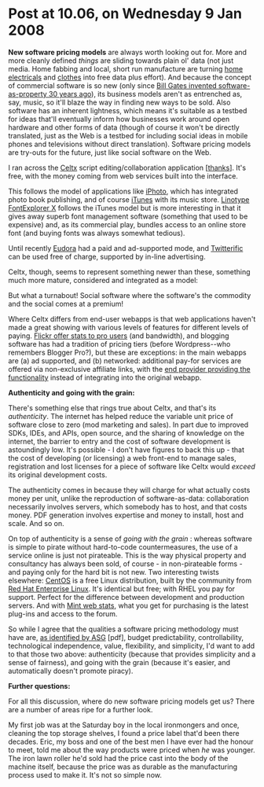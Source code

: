 # Post at 10.06, on Wednesday 9 Jan 2008

**New software pricing models** are always worth looking out for. More and
more cleanly defined _things_ are sliding towards plain ol' data (not just
media. Home fabbing and local, short run manufacture are turning [home
electricals](http://wiki.opendildonics.org/Main_Page "Open source
teledildonics.") and [clothes](http://www.burdastyle.com/ "BurdaStyle,
Instructables.com for fashion.") into free data plus effort). And because the
concept of commercial software is so new (only since [Bill Gates invented
software-as-property 30 years
ago](http://www.digibarn.com/collections/newsletters/homebrew/V2_01/gatesletter.html "And Microsoft as a company has run on the data-is-property metaphor ever
since.")), its business models aren't as entrenched as, say, music, so it'll
blaze the way in finding new ways to be sold. Also software has an inherent
lightness, which means it's suitable as a testbed for ideas that'll eventually
inform how businesses work around open hardware and other forms of data
(though of course it won't be directly translated, just as the Web is a
testbed for including social ideas in mobile phones and televisions without
direct translation). Software pricing models are try-outs for the future, just
like social software on the Web.

I ran across the [Celtx](http://www.celtx.com/pc.html "Word processor plus
business in the services.") script editing/collaboration application
[[thanks](http://del.icio.us/yoz "Thanks Yoz. Thoz.")]. It's free, with the
money coming from web services built into the interface.

This follows the model of applications like
[iPhoto](http://www.apple.com/ilife/iphoto/ "Built-in photo book
publishing."), which has integrated photo book publishing, and of course
[iTunes](http://www.apple.com/itunes/ "Though I wish they'd make it better at
its core tasks.") with its music store. [Linotype FontExplorer
X](http://www.linotype.com/fontexplorerX "Actually bloody useful.") follows
the iTunes model but is more interesting in that it gives away superb font
management software (something that used to be expensive) and, as its
commercial play, bundles access to an online store font (and buying fonts was
always somewhat tedious).

Until recently [Eudora](http://www.eudora.com/ "To be honest I don't know what
people saw in Eudora... but I understand their compulsion. I still believe
nothing's ever topped Claris Emailer 2.0.") had a paid and ad-supported mode,
and [Twitterific](http://iconfactory.com/software/twitterrific "Desktop
Twitter software.") can be used free of charge, supported by in-line
advertising.

Celtx, though, seems to represent something newer than these, something much
more mature, considered and integrated as a model:

But what a turnabout! Social software where the software's the commodity and
the social comes at a premium!

Where Celtx differs from end-user webapps is that web applications haven't
made a great showing with various levels of features for different levels of
paying. [Flickr offer stats to pro
users](http://blog.flickr.com/en/2007/12/13/stats-stats-baby/ "Graphs
a-plenty.") (and bandwidth), and blogging software has had a tradition of
pricing tiers (before Wordpress--who remembers Blogger Pro?), but these are
exceptions: in the main webapps are (a) ad supported, and (b) networked:
additional pay-for services are offered via non-exclusive affiliate links,
with the [end provider providing the functionality](http://moo.com/ "My point
being, moo.com is at moo.com, not at flickr.com and bebo.com and habbo.com.")
instead of integrating into the original webapp.

**Authenticity and going with the grain:**

There's something else that rings true about Celtx, and that's its
_authenticity_. The internet has helped reduce the variable unit price of
software close to zero (mod marketing and sales). In part due to improved
SDKs, IDEs, and APIs, open source, and the sharing of knowledge on the
internet, the barrier to entry and the cost of software development is
astoundingly low. It's possible - I don't have figures to back this up - that
the cost of developing (or licensing) a web front-end to manage sales,
registration and lost licenses for a piece of software like Celtx would
_exceed_ its original development costs.

The authenticity comes in because they will charge for what actually costs
money per unit, unlike the reproduction of software-as-data: collaboration
necessarily involves servers, which somebody has to host, and that costs
money. PDF generation involves expertise and money to install, host and scale.
And so on.

On top of authenticity is a sense of _going with the grain_ : whereas software
is simple to pirate without hard-to-code countermeasures, the use of a service
online is just not pirateable. This is the way physical property and
consultancy has always been sold, of course - in non-pirateable forms - and
paying only for the hard bit is not new. Two interesting twists elsewhere:
[CentOS](http://www.centos.org/ "Built from Red Hat by the community.") is a
free Linux distribution, built by the community from [Red Hat Enterprise
Linux](http://www.redhat.com/ "RHEL."). It's identical but free; with RHEL you
pay for support. Perfect for the difference between development and production
servers. And with [Mint web stats](http://haveamint.com/ "Web stats package
with beauty."), what you get for purchasing is the latest plug-ins and access
to the forum.

So while I agree that the qualities a software pricing methodology must have
are, [as identified by
ASG](http://www.asg.com/pdf/whitepapers/Restructuring_the_Software_Cost_Model_White_Paper_20020516en.pdf "Pretty good introduction to the enterprise pricing issues.") [pdf], budget
predictability, controllability, technological independence, value,
flexibility, and simplicity, I'd want to add to that those two above:
authenticity (because that provides simplicity and a sense of fairness), and
going with the grain (because it's easier, and automatically doesn't promote
piracy).

**Further questions:**

For all this discussion, where do new software pricing models get us? There
are a number of areas ripe for a further look.

My first job was at the Saturday boy in the local ironmongers and once,
cleaning the top storage shelves, I found a price label that'd been there
decades. Eric, my boss and one of the best men I have ever had the honour to
meet, told me about the way products were priced when _he_ was younger. The
iron lawn roller he'd sold had the price cast into the body of the machine
itself, because the price was as durable as the manufacturing process used to
make it. It's not so simple now.
